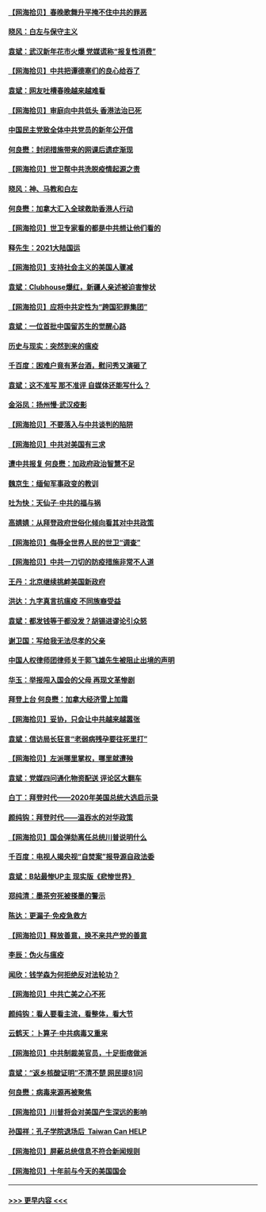 #### [【网海拾贝】春晚歌舞升平掩不住中共的罪恶](../pages/nsc993/n12752025.md?t=02151301) 
#### [晓风：白左与保守主义](../pages/nsc993/n12752016.md?t=02151301) 
#### [袁斌：武汉新年花市火爆 党媒谎称“报复性消费”](../pages/nsc993/n12751938.md?t=02151301) 
#### [【网海拾贝】中共把谭德塞们的良心给吞了](../pages/nsc993/n12750636.md?t=02151301) 
#### [袁斌：网友吐槽春晚越来越难看](../pages/nsc993/n12750619.md?t=02151301) 
#### [【网海拾贝】审庭向中共低头 香港法治已死](../pages/nsc993/n12748910.md?t=02151301) 
#### [中国民主党致全体中共党员的新年公开信](../pages/nsc993/n12747581.md?t=02151301) 
#### [何良懋：封闭措施带来的网课后遗症渐现](../pages/nsc993/n12747478.md?t=02151301) 
#### [【网海拾贝】世卫帮中共洗脱疫情起源之责](../pages/nsc993/n12746838.md?t=02151301) 
#### [晓风：神、马教和白左](../pages/nsc993/n12746828.md?t=02151301) 
#### [何良懋：加拿大汇入全球救助香港人行动](../pages/nsc993/n12746719.md?t=02151301) 
#### [【网海拾贝】世卫专家看的都是中共想让他们看的](../pages/nsc993/n12744865.md?t=02151301) 
#### [释先生：2021大陆国运](../pages/nsc993/n12744813.md?t=02151301) 
#### [【网海拾贝】支持社会主义的美国人骤减](../pages/nsc993/n12742476.md?t=02151301) 
#### [袁斌：Clubhouse爆红，新疆人亲述被迫害惨状](../pages/nsc993/n12742407.md?t=02151301) 
#### [【网海拾贝】应将中共定性为“跨国犯罪集团”](../pages/nsc993/n12740430.md?t=02151301) 
#### [袁斌：一位首批中国留苏生的觉醒心路](../pages/nsc993/n12740396.md?t=02151301) 
#### [历史与现实：突然到来的瘟疫](../pages/nsc993/n12738507.md?t=02151301) 
#### [千百度：困难户竟有茅台酒，慰问秀又演砸了](../pages/nsc993/n12738362.md?t=02151301) 
#### [袁斌：这不准写 那不准评 自媒体还能写什么？](../pages/nsc993/n12737833.md?t=02151301) 
#### [金浴凤：扬州慢‧武汉疫影](../pages/nsc993/n12737248.md?t=02151301) 
#### [【网海拾贝】不要落入与中共谈判的陷阱](../pages/nsc993/n12735229.md?t=02151301) 
#### [【网海拾贝】中共对美国有三求](../pages/nsc993/n12735197.md?t=02151301) 
#### [遭中共报复 何良懋：加政府政治智慧不足](../pages/nsc993/n12734323.md?t=02151301) 
#### [魏京生：缅甸军事政变的教训](../pages/nsc993/n12732470.md?t=02151301) 
#### [吐为快：天仙子·中共的福与祸](../pages/nsc993/n12732165.md?t=02151301) 
#### [高婧婧：从拜登政府世俗化倾向看其对中共政策](../pages/nsc993/n12730028.md?t=02151301) 
#### [【网海拾贝】侮辱全世界人民的世卫“调查”](../pages/nsc993/n12727884.md?t=02151301) 
#### [【网海拾贝】中共一刀切的防疫措施非常不人道](../pages/nsc993/n12724879.md?t=02151301) 
#### [王丹：北京继续挑衅美国新政府](../pages/nsc993/n12722456.md?t=02151301) 
#### [洪达：九字真言抗瘟疫 不同族裔受益](../pages/nsc993/n12722448.md?t=02151301) 
#### [袁斌：都发钱等于都没发？胡锡进谬论引众怒](../pages/nsc993/n12722393.md?t=02151301) 
#### [谢卫国：写给我无法尽孝的父亲](../pages/nsc993/n12720325.md?t=02151301) 
#### [中国人权律师团律师关于郭飞雄先生被阻止出境的声明](../pages/nsc993/n12720203.md?t=02151301) 
#### [华玉：举报闯入国会的父母 再现文革惨剧](../pages/nsc993/n12719070.md?t=02151301) 
#### [拜登上台 何良懋：加拿大经济雪上加霜](../pages/nsc993/n12718943.md?t=02151301) 
#### [【网海拾贝】妥协，只会让中共越来越嚣张](../pages/nsc993/n12717392.md?t=02151301) 
#### [袁斌：信访局长狂言“老弱病残孕要往死里打”](../pages/nsc993/n12717343.md?t=02151301) 
#### [【网海拾贝】左派哪里掌权，哪里就遭殃](../pages/nsc993/n12715009.md?t=02151301) 
#### [袁斌：党媒四问通化物资配送 评论区大翻车](../pages/nsc993/n12714950.md?t=02151301) 
#### [白丁：拜登时代——2020年美国总统大选启示录](../pages/nsc993/n12714920.md?t=02151301) 
#### [颜纯钩：拜登时代——温吞水的对华政策](../pages/nsc993/n12713245.md?t=02151301) 
#### [【网海拾贝】国会弹劾离任总统川普说明什么](../pages/nsc993/n12712816.md?t=02151301) 
#### [千百度：电视人揭央视“自焚案”报导源自政法委](../pages/nsc993/n12709760.md?t=02151301) 
#### [袁斌：B站最惨UP主 现实版《悲惨世界》](../pages/nsc993/n12709686.md?t=02151301) 
#### [郑纯清：墨茶穷死被搽墨的警示](../pages/nsc993/n12709262.md?t=02151301) 
#### [陈达：更漏子·免疫急救方](../pages/nsc993/n12709244.md?t=02151301) 
#### [【网海拾贝】释放善意，换不来共产党的善意](../pages/nsc993/n12708361.md?t=02151301) 
#### [李辰：伪火与瘟疫](../pages/nsc993/n12707981.md?t=02151301) 
#### [闻欣：钱学森为何拒绝反对法轮功？](../pages/nsc993/n12707407.md?t=02151301) 
#### [【网海拾贝】中共亡美之心不死](../pages/nsc993/n12707621.md?t=02151301) 
#### [颜纯钩：看人要看主流，看整体，看大节](../pages/nsc993/n12707536.md?t=02151301) 
#### [云鹤天：卜算子‧中共病毒又重来](../pages/nsc993/n12707408.md?t=02151301) 
#### [【网海拾贝】中共制裁美官员，十足街痞做派](../pages/nsc993/n12705115.md?t=02151301) 
#### [袁斌：“返乡核酸证明”不清不楚 网民提81问](../pages/nsc993/n12704982.md?t=02151301) 
#### [何良懋：病毒来源再被聚焦](../pages/nsc993/n12704944.md?t=02151301) 
#### [【网海拾贝】川普将会对美国产生深远的影响](../pages/nsc993/n12703045.md?t=02151301) 
#### [孙国祥：孔子学院退场后  Taiwan Can HELP](../pages/nsc993/n12702430.md?t=02151301) 
#### [【网海拾贝】屏蔽总统信息不符合新闻规则](../pages/nsc993/n12699998.md?t=02151301) 
#### [【网海拾贝】十年前与今天的美国国会](../pages/nsc993/n12696993.md?t=02151301) 

----
#### [ >>> 更早内容 <<< ](../indexes/nsc993-earlier.md)
